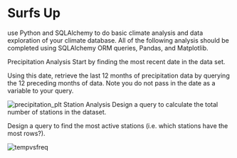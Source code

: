 # Surfs Up

use Python and SQLAlchemy to do basic climate analysis and data exploration of your climate database. All of the following analysis should be completed using SQLAlchemy ORM queries, Pandas, and Matplotlib.

Precipitation Analysis
Start by finding the most recent date in the data set.

Using this date, retrieve the last 12 months of precipitation data by querying the 12 preceding months of data. Note you do not pass in the date as a variable to your query.


![precipitation_plt](https://user-images.githubusercontent.com/62668061/129277918-61db968a-540b-4ff0-a1af-3d0a8298a0a5.png)
Station Analysis
Design a query to calculate the total number of stations in the dataset.

Design a query to find the most active stations (i.e. which stations have the most rows?).



![tempvsfreq](https://user-images.githubusercontent.com/62668061/129277928-0695b5e2-1def-44fa-a462-b57976c128b7.png)














